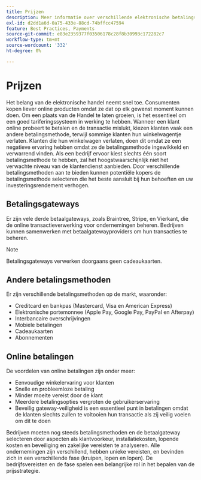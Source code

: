 ```yaml
---
title: Prijzen
description: Meer informatie over verschillende elektronische betalingsmethoden en de voordelen van online betalingen in het algemeen.
exl-id: d2dd1a6d-0a75-433e-88cd-74bffcc47594
feature: Best Practices, Payments
source-git-commit: e83e2359377f03506178c28f8b30993c172282c7
workflow-type: tm+mt
source-wordcount: '332'
ht-degree: 0%

---
```


# Prijzen

Het belang van de elektronische handel neemt snel toe. Consumenten kopen liever online producten omdat ze dat op elk gewenst moment kunnen doen. Om een plaats van de Handel te laten groeien, is het essentieel om een goed tariferingssysteem in werking te hebben. Wanneer een klant online probeert te betalen en de transactie mislukt, kiezen klanten vaak een andere betalingsmethode, terwijl sommige klanten hun winkelwagentje verlaten. Klanten die hun winkelwagen verlaten, doen dit omdat ze een negatieve ervaring hebben omdat ze de betalingsmethode ingewikkeld en verwarrend vinden. Als een bedrijf ervoor kiest slechts één soort betalingsmethode te hebben, zal het hoogstwaarschijnlijk niet het verwachte niveau van de klantendienst aanbieden. Door verschillende betalingsmethoden aan te bieden kunnen potentiële kopers de betalingsmethode selecteren die het beste aansluit bij hun behoeften en uw investeringsrendement verhogen.

## Betalingsgateways

Er zijn vele derde betaalgateways, zoals Braintree, Stripe, en Vierkant, die de online transactieverwerking voor ondernemingen beheren. Bedrijven kunnen samenwerken met betaalgatewayproviders om hun transacties te beheren.

>[!NOTE]
>
>Betalingsgateways verwerken doorgaans geen cadeaukaarten.

## Andere betalingsmethoden

Er zijn verschillende betalingsmethoden op de markt, waaronder:

- Creditcard en bankpas (Mastercard, Visa en American Express)
- Elektronische portemonnee (Apple Pay, Google Pay, PayPal en Afterpay)
- Interbancaire overschrijvingen
- Mobiele betalingen
- Cadeaukaarten
- Abonnementen

## Online betalingen

De voordelen van online betalingen zijn onder meer:

- Eenvoudige winkelervaring voor klanten
- Snelle en probleemloze betaling
- Minder moeite vereist door de klant
- Meerdere betalingsopties vergroten de gebruikerservaring
- Beveilig gateway-veiligheid is een essentieel punt in betalingen omdat de klanten slechts zullen te voltooien hun transactie als zij veilig voelen om dit te doen

Bedrijven moeten nog steeds betalingsmethoden en de betaalgateway selecteren door aspecten als klantvoorkeur, installatiekosten, lopende kosten en beveiliging en zakelijke vereisten te analyseren. Alle ondernemingen zijn verschillend, hebben unieke vereisten, en bevinden zich in een verschillende fase (kruipen, lopen en lopen). De bedrijfsvereisten en de fase spelen een belangrijke rol in het bepalen van de prijsstrategie.
